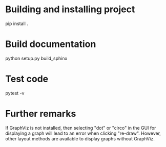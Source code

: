 # Building and installing project

pip install .

# Build documentation

python setup.py build_sphinx

# Test code

pytest -v

# Further remarks

If GraphViz is not installed, then selecting "dot" or "circo" in the GUI for 
displaying a graph will lead to an error when clicking "re-draw".
However, other layout methods are available to display graphs without GraphViz.